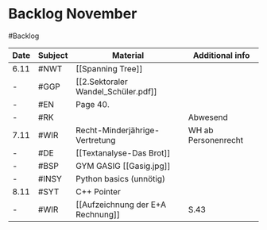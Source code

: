 # Backlog November
#Backlog 

| Date | Subject | Material                            | Additional info     |
| ---- | ------- | ----------------------------------- | ------------------- |
| 6.11 | #NWT    | [[Spanning Tree]]                   |                     |
| -    | #GGP    | [[2.Sektoraler Wandel_Schüler.pdf]] |                     |
| -    | #EN     | Page 40.                            |                     |
| -    | #RK     |                                     | Abwesend            |
| 7.11 | #WIR    | Recht-Minderjährige-Vertretung      | WH ab Personenrecht |
| -    | #DE     | [[Textanalyse-Das Brot]]            |                     |
| -    | #BSP    | GYM GASIG [[Gasig.jpg]]             |                     |
| -    | #INSY   | Python basics (unnötig)             |                     |
| 8.11 | #SYT    | C++ Pointer                         |                     |
| -    | #WIR    | [[Aufzeichnung der E+A Rechnung]]   | S.43                | 
